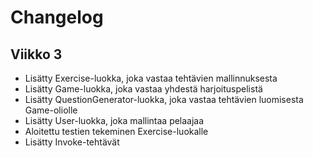 # Changelog

## Viikko 3

- Lisätty Exercise-luokka, joka vastaa tehtävien mallinnuksesta
- Lisätty Game-luokka, joka vastaa yhdestä harjoituspelistä
- Lisätty QuestionGenerator-luokka, joka vastaa tehtävien luomisesta Game-oliolle
- Lisätty User-luokka, joka mallintaa pelaajaa
- Aloitettu testien tekeminen Exercise-luokalle
- Lisätty Invoke-tehtävät
